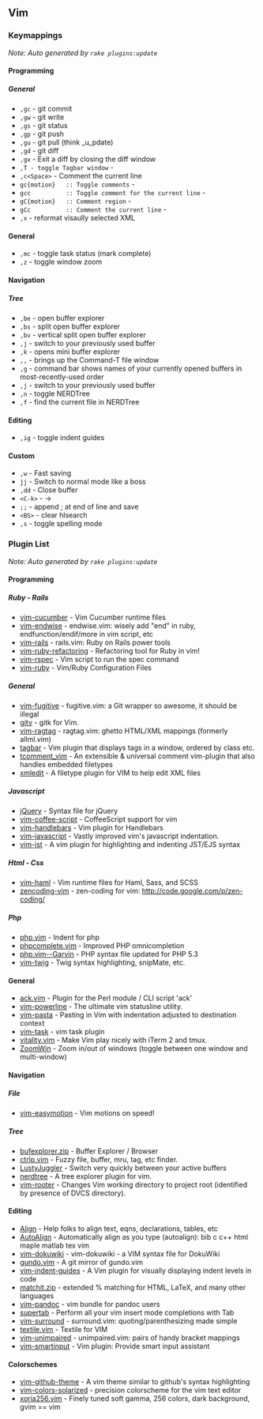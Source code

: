 
## Vim

### Keymappings

_Note: Auto generated by `rake plugins:update`_



#### Programming


##### General

 * `,gc` - git commit
 * `,gw` - git write
 * `,gs` - git status
 * `,gp` - git push
 * `,gu` - git pull (think _u_pdate)
 * `,gd` - git diff
 * `,gx` - Exit a diff by closing the diff window
 * `,T - toggle Tagbar window` - 
 * `,c<Space>` - Comment the current line
 * `gc{motion}   :: Toggle comments` - 
 * `gcc          :: Toggle comment for the current line` - 
 * `gC{motion}   :: Comment region` - 
 * `gCc          :: Comment the current line` - 
 * `,x` - reformat visaully selected XML

#### General

 * `,mc` - toggle task status (mark complete)
 * `,z` - toggle window zoom

#### Navigation


##### Tree

 * `,be` - open buffer explorer
 * `,bs` - split open buffer explorer
 * `,bv` - vertical split open buffer explorer
 * `,j` - switch to your previously used buffer
 * `,k` - opens mini buffer explorer
 * `,,` - brings up the Command-T file window
 * `,g` - command bar shows names of your currently opened buffers in most-recently-used order
 * `,j` - switch to your previously used buffer
 * `,n` - toggle NERDTree
 * `,f` - find the current file in NERDTree

#### Editing

 * `,ig` - toggle indent guides

#### Custom

 * `,w` - Fast saving
 * `jj` - Switch to normal mode like a boss
 * `,dd` - Close buffer
 * `<C-k>` - ->
 * `;;` - append ; at end of line and save
 * `<BS>` - clear hlsearch
 * `,s` - toggle spelling mode

### Plugin List

_Note: Auto generated by `rake plugins:update`_



#### Programming


##### Ruby - Rails

 * [vim-cucumber](https://github.com/tpope/vim-cucumber) - Vim Cucumber runtime files
 * [vim-endwise](https://github.com/tpope/vim-endwise) - endwise.vim: wisely add "end" in ruby, endfunction/endif/more in vim script, etc
 * [vim-rails](https://github.com/tpope/vim-rails) - rails.vim: Ruby on Rails power tools
 * [vim-ruby-refactoring](https://github.com/ecomba/vim-ruby-refactoring) - Refactoring tool for Ruby in vim!
 * [vim-rspec](https://github.com/taq/vim-rspec) - Vim script to run the spec command
 * [vim-ruby](https://github.com/vim-ruby/vim-ruby) - Vim/Ruby Configuration Files

##### General

 * [vim-fugitive](https://github.com/tpope/vim-fugitive) - fugitive.vim: a Git wrapper so awesome, it should be illegal
 * [gitv](https://github.com/gregsexton/gitv) - gitk for Vim.
 * [vim-ragtag](https://github.com/tpope/vim-ragtag) - ragtag.vim: ghetto HTML/XML mappings (formerly allml.vim)
 * [tagbar](https://github.com/majutsushi/tagbar) - Vim plugin that displays tags in a window, ordered by class etc.
 * [tcomment_vim](https://github.com/tomtom/tcomment_vim) - An extensible & universal comment vim-plugin that also handles embedded filetypes
 * [xmledit](https://github.com/sukima/xmledit) - A filetype plugin for VIM to help edit XML files

##### Javascript

 * [jQuery](https://github.com/vim-scripts/jQuery) - Syntax file for jQuery
 * [vim-coffee-script](https://github.com/kchmck/vim-coffee-script) - CoffeeScript support for vim
 * [vim-handlebars](https://github.com/nono/vim-handlebars) - Vim plugin for Handlebars
 * [vim-javascript](https://github.com/pangloss/vim-javascript) - Vastly improved vim's javascript indentation.
 * [vim-jst](https://github.com/briancollins/vim-jst) - A vim plugin for highlighting and indenting JST/EJS syntax

##### Html - Css

 * [vim-haml](https://github.com/tpope/vim-haml) - Vim runtime files for Haml, Sass, and SCSS
 * [zencoding-vim](https://github.com/mattn/zencoding-vim) - zen-coding for vim: http://code.google.com/p/zen-coding/

##### Php

 * [php.vim](https://github.com/vim-scripts/php.vim) - Indent for php
 * [phpcomplete.vim](https://github.com/EvanDotPro/phpcomplete.vim) - Improved PHP omnicompletion
 * [php.vim--Garvin](https://github.com/vim-scripts/php.vim--Garvin) - PHP syntax file updated for PHP 5.3
 * [vim-twig](https://github.com/beyondwords/vim-twig) - Twig syntax highlighting, snipMate, etc.

#### General

 * [ack.vim](https://github.com/vim-scripts/ack.vim) - Plugin for the Perl module / CLI script 'ack'
 * [vim-powerline](https://github.com/Lokaltog/vim-powerline) - The ultimate vim statusline utility.
 * [vim-pasta](https://github.com/sickill/vim-pasta) - Pasting in Vim with indentation adjusted to destination context
 * [vim-task](https://github.com/samsonw/vim-task) - vim task plugin
 * [vitality.vim](https://github.com/sjl/vitality.vim) - Make Vim play nicely with iTerm 2 and tmux.
 * [ZoomWin](https://github.com/vim-scripts/ZoomWin) - Zoom in/out  of windows (toggle between one window and multi-window)

#### Navigation


##### File

 * [vim-easymotion](https://github.com/Lokaltog/vim-easymotion) - Vim motions on speed!

##### Tree

 * [bufexplorer.zip](https://github.com/vim-scripts/bufexplorer.zip) - Buffer Explorer / Browser
 * [ctrlp.vim](https://github.com/kien/ctrlp.vim) - Fuzzy file, buffer, mru, tag, etc finder.
 * [LustyJuggler](https://github.com/vim-scripts/LustyJuggler) - Switch very quickly between your active buffers
 * [nerdtree](https://github.com/scrooloose/nerdtree) - A tree explorer plugin for vim.
 * [vim-rooter](https://github.com/airblade/vim-rooter) - Changes Vim working directory to project root (identified by presence of DVCS directory).

#### Editing

 * [Align](https://github.com/vim-scripts/Align) - Help folks to align text, eqns, declarations, tables, etc
 * [AutoAlign](https://github.com/vim-scripts/AutoAlign) - Automatically align as you type (autoalign): bib c c++ html maple matlab tex vim
 * [vim-dokuwiki](https://github.com/nblock/vim-dokuwiki) - vim-dokuwiki - a VIM syntax file for DokuWiki
 * [gundo.vim](https://github.com/sjl/gundo.vim) - A git mirror of gundo.vim
 * [vim-indent-guides](https://github.com/nathanaelkane/vim-indent-guides) - A Vim plugin for visually displaying indent levels in code
 * [matchit.zip](https://github.com/vim-scripts/matchit.zip) - extended % matching for HTML, LaTeX, and many other languages
 * [vim-pandoc](https://github.com/vim-pandoc/vim-pandoc) - vim bundle for pandoc users
 * [supertab](https://github.com/ervandew/supertab) - Perform all your vim insert mode completions with Tab
 * [vim-surround](https://github.com/tpope/vim-surround) - surround.vim: quoting/parenthesizing made simple
 * [textile.vim](https://github.com/timcharper/textile.vim) - Textile for VIM
 * [vim-unimpaired](https://github.com/tpope/vim-unimpaired) - unimpaired.vim: pairs of handy bracket mappings
 * [vim-smartinput](https://github.com/kana/vim-smartinput) - Vim plugin: Provide smart input assistant

#### Colorschemes

 * [vim-github-theme](https://github.com/acarapetis/vim-github-theme) - A vim theme similar to github's syntax highlighting
 * [vim-colors-solarized](https://github.com/altercation/vim-colors-solarized) - precision colorscheme for the vim text editor
 * [xoria256.vim](https://github.com/vim-scripts/xoria256.vim) - Finely tuned soft gamma, 256 colors, dark background, gvim == vim
